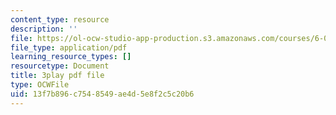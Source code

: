 ```yaml
---
content_type: resource
description: ''
file: https://ol-ocw-studio-app-production.s3.amazonaws.com/courses/6-0001-introduction-to-computer-science-and-programming-in-python-fall-2016/13f7b896c7548549ae4d5e8f2c5c20b6_P-0w8xWcnDQ.pdf
file_type: application/pdf
learning_resource_types: []
resourcetype: Document
title: 3play pdf file
type: OCWFile
uid: 13f7b896-c754-8549-ae4d-5e8f2c5c20b6
---
```

